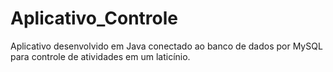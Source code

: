 # Aplicativo_Controle
 Aplicativo desenvolvido em Java conectado ao banco de dados por MySQL para controle de atividades em um laticínio.
